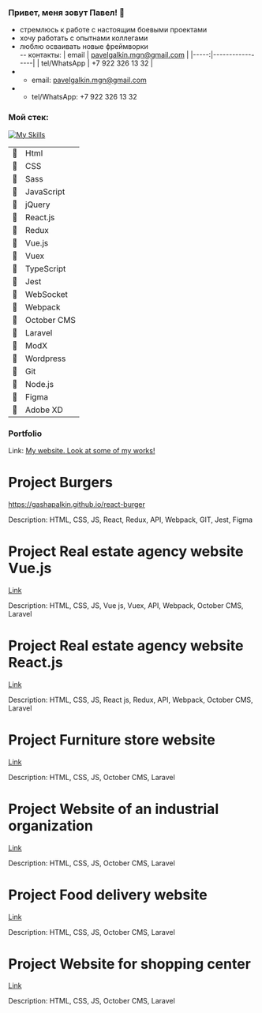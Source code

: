### Привет, меня зовут Павел! 👋

- стремлюсь к работе с настоящим боевыми проектами <br>
- хочу работать с опытнами коллегами <br>
- люблю осваивать новые фреймворки <br>
-- контакты:
|    email  |      pavelgalkin.mgn@gmail.com            |
|-----:|-----------------|
| tel/WhatsApp |     +7 922 326 13 32         |
- - email: pavelgalkin.mgn@gmail.com
- - tel/WhatsApp: +7 922 326 13 32
### Мой стек:
[![My Skills](https://skills.thijs.gg/icons?i=html,css,js,jquery,nodejs,react,vue,ts,git&theme=light)](https://skills.thijs.gg)

|      |                  |
|-----:|-----------------|
| 👋 |      Html         |
| 👋 |      CSS          |
| 👋 |      Sass         |
| 👋 |      JavaScript   |
| 👋 |      jQuery       |
| 👋 |      React.js     |
| 👋 |      Redux        |
| 👋 |      Vue.js       |
| 👋 |      Vuex         |
| 👋 |      TypeScript   |
| 👋 |      Jest         |
| 👋 |      WebSocket    |
| 👋 |      Webpack      |
| 👋 |      October CMS  |
| 👋 |      Laravel      |
| 👋 |      ModX         |
| 👋 |      Wordpress    |
| 👋 |      Git          |
| 👋 |      Node.js      |
| 👋 |      Figma        |
| 👋 |      Adobe XD     |



### Portfolio
Link: [My website. Look at some of my works!](http://gashapalkin.airtac.su/)


# Project Burgers
https://gashapalkin.github.io/react-burger

Description: HTML, CSS, JS, React, Redux, API, Webpack, GIT, Jest, Figma

# Project Real estate agency website Vue.js
[Link](http://estate.airtac.su/)

Description: HTML, CSS, JS, Vue js, Vuex, API, Webpack, October CMS, Laravel

# Project Real estate agency website React.js
[Link](http://estate-react.airtac.su/)

Description: HTML, CSS, JS, React js, Redux, API, Webpack, October CMS, Laravel

# Project Furniture store website
[Link](http://mebel.airtac.su/)

Description: HTML, CSS, JS, October CMS, Laravel

# Project Website of an industrial organization
[Link](http://metallur.airtac.su/)

Description: HTML, CSS, JS, October CMS, Laravel

# Project Food delivery website
[Link](http://delivery.airtac.su/)

Description: HTML, CSS, JS, October CMS, Laravel

# Project Website for shopping center 
[Link](http://mall.airtac.su/)

Description: HTML, CSS, JS, October CMS, Laravel

